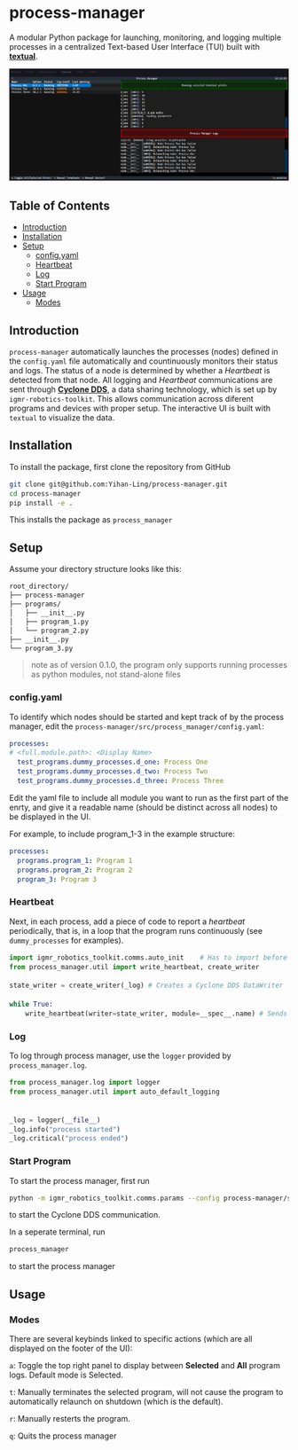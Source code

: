 # process-manager <!-- omit in toc -->
A modular Python package for launching, monitoring, and logging multiple processes in a centralized Text-based User Interface (TUI) built with [**textual**](https://textual.textualize.io/). 

![Process Manager UI](assets/process_manager.png "Process Manager UI")

## Table of Contents <!-- omit in toc -->
- [Introduction](#introduction)
- [Installation](#installation)
- [Setup](#setup)
  - [config.yaml](#configyaml)
  - [Heartbeat](#heartbeat)
  - [Log](#log)
  - [Start Program](#start-program)
- [Usage](#usage)
  - [Modes](#modes)

## Introduction
`process-manager` automatically launches the processes (nodes) defined in the `config.yaml` file automatically and countinuously monitors their status and logs. The status of a node is determined by whether a *Heartbeat* is detected from that node. All logging and *Heartbeat* communications are sent through [**Cyclone DDS**](https://cyclonedds.io/), a data sharing technology, which is set up by `igmr-robotics-toolkit`. This allows communication across diferent programs and devices with proper setup. The interactive UI is built with `textual` to visualize the data.

## Installation
To install the package, first clone the repository from GitHub
```bash
git clone git@github.com:Yihan-Ling/process-manager.git
cd process-manager
pip install -e .
```
This installs the package as `process_manager`

## Setup
Assume your directory structure looks like this: 
```
root_directory/
├── process-manager
├── programs/
│   ├── __init__.py
│   ├── program_1.py
│   └── program_2.py
├── __init__.py
└── program_3.py
```
> note as of version 0.1.0, the program only supports running processes as python modules, not stand-alone files

### config.yaml
To identify which nodes should be started and kept track of by the process manager, edit the `process-manager/src/process_manager/config.yaml`:

```yaml
processes:
# <full.module.path>: <Display Name>
  test_programs.dummy_processes.d_one: Process One
  test_programs.dummy_processes.d_two: Process Two
  test_programs.dummy_processes.d_three: Process Three
```
Edit the yaml file to include all module you want to run as the first part of the enrty, and give it a readable name (should be distinct across all nodes) to be displayed in the UI. 

For example, to include program_1-3 in the example structure:
```yaml
processes:
  programs.program_1: Program 1
  programs.program_2: Program 2
  program_3: Program 3
```
### Heartbeat
Next, in each process, add a piece of code to report a *heartbeat* periodically, that is, in a loop that the program runs continuously (see `dummy_processes` for examples). 

```python
import igmr_robotics_toolkit.comms.auto_init    # Has to import before CycloneDDS
from process_manager.util import write_heartbeat, create_writer

state_writer = create_writer(_log) # Creates a Cyclone DDS DataWriter

while True:
    write_heartbeat(writer=state_writer, module=__spec__.name) # Sends a heartbeat through the DataWriter
```
### Log
To log through process manager, use the `logger` provided by `process_manager.log`.

```python
from process_manager.log import logger
from process_manager.util import auto_default_logging 


_log = logger(__file__)
_log.info("process started")
_log.critical("process ended")
```
### Start Program
To start the process manager, first run 
```bash
python -m igmr_robotics_toolkit.comms.params --config process-manager/src/process_manager/config.yaml
```
to start the Cyclone DDS communication.

In a seperate terminal, run
```bash
process_manager
```
to start the process manager

## Usage
### Modes
There are several keybinds linked to specific actions (which are all displayed on the footer of the UI):

`a`: Toggle the top right panel to display between **Selected** and **All** program logs. Default mode is Selected.

`t`: Manually terminates the selected program, will not cause the program to automatically relaunch on shutdown (which is the default).

`r`: Manually resterts the program. 

`q`: Quits the process manager